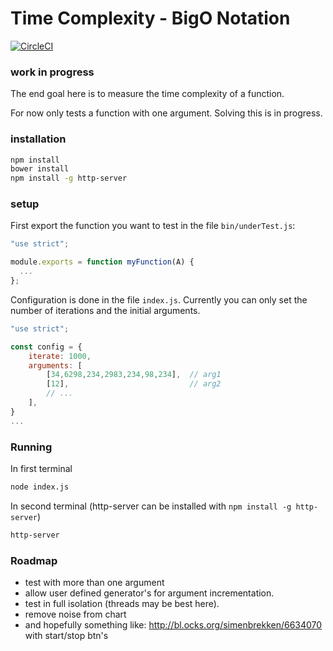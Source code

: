 # Time Complexity - BigO Notation

[![CircleCI](https://circleci.com/gh/coder-forge/big-o-js/tree/master.svg?style=svg)](https://circleci.com/gh/coder-forge/big-o-js/tree/master)

### work in progress

The end goal here is to measure the time complexity of a function.

For now only tests a function with one argument. Solving this is in progress.

### installation
```bash
npm install
bower install
npm install -g http-server
```

### setup

First export the function you want to test in the file `bin/underTest.js`:
```javascript
"use strict";

module.exports = function myFunction(A) {
  ...
};
```

Configuration is done in the file `index.js`. Currently you can only set the
number of iterations and the initial arguments.
```javascript
"use strict";

const config = {
    iterate: 1000,
    arguments: [
        [34,6298,234,2983,234,98,234],  // arg1
        [12],                           // arg2
        // ...
    ],
}
...
```

### Running
In first terminal
```bash
node index.js
```
In second terminal (http-server can be installed with `npm install -g
http-server`)
```bash
http-server
```

### Roadmap

 - test with more than one argument
 - allow user defined generator's for argument incrementation.
 - test in full isolation (threads may be best here).
 - remove noise from chart
 - and hopefully something like: http://bl.ocks.org/simenbrekken/6634070 with start/stop btn's
